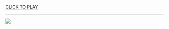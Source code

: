 
<a href="https://premium76.site?title=faf_unblocked_games&ref=13M">CLICK TO PLAY</a></h3>
<hr>

<a href="https://premium76.site?title=faf_unblocked_games&ref=13M"><img src="https://clearcache.store/games.png"></a>


